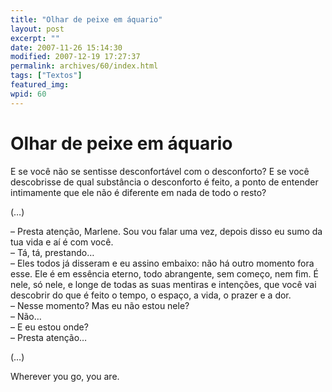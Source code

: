 ```yaml
---
title: "Olhar de peixe em áquario"
layout: post
excerpt: ""
date: 2007-11-26 15:14:30
modified: 2007-12-19 17:27:37
permalink: archives/60/index.html
tags: ["Textos"]
featured_img: 
wpid: 60
---
```


# Olhar de peixe em áquario

E se você não se sentisse desconfortável com o desconforto? E se você descobrisse de qual substância o desconforto é feito, a ponto de entender intimamente que ele não é diferente em nada de todo o resto?

(…)

– Presta atenção, Marlene. Sou vou falar uma vez, depois disso eu sumo da tua vida e aí é com você.  
– Tá, tá, prestando…  
– Eles todos já disseram e eu assino embaixo: não há outro momento fora esse. Ele é em essência eterno, todo abrangente, sem começo, nem fim. É nele, só nele, e longe de todas as suas mentiras e intenções, que você vai descobrir do que é feito o tempo, o espaço, a vida, o prazer e a dor.  
– Nesse momento? Mas eu não estou nele?  
– Não…  
– E eu estou onde?  
– Presta atenção…

(…)

Wherever you go, you are.